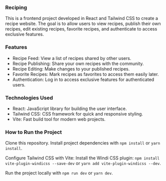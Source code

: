 ### Reciping
This is a frontend project developed in React and Tailwind CSS to create a recipe website. The goal is to allow users to view recipes, publish their own recipes, edit existing recipes, favorite recipes, and authenticate to access exclusive features.

### Features
- Recipe Feed: View a list of recipes shared by other users.
- Recipe Publishing: Share your own recipes with the community.
- Recipe Editing: Make changes to your published recipes.
- Favorite Recipes: Mark recipes as favorites to access them easily later.
- Authentication: Log in to access exclusive features for authenticated users.

### Technologies Used
- React: JavaScript library for building the user interface.
- Tailwind CSS: CSS framework for quick and responsive styling.
- Vite: Fast build tool for modern web projects.

### How to Run the Project
Clone this repository.
Install project dependencies with ``npm install`` or ``yarn install``.

Configure Tailwind CSS with Vite:
Install the Windi CSS plugin: ``npm install vite-plugin-windicss --save-dev`` or ``yarn add vite-plugin-windicss --dev``.

Run the project locally with ``npm run dev`` or ``yarn dev``.
